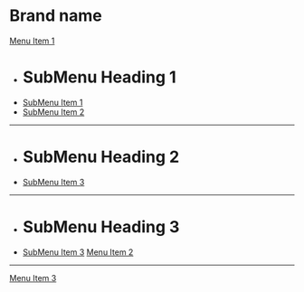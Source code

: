 # Brand name

[Menu Item 1]()

* # SubMenu Heading 1
* [SubMenu Item 1](subitem1.md)
* [SubMenu Item 2](subitem2.md)
- - - -
* # SubMenu Heading 2
* [SubMenu Item 3](subitem3.md)
- - - -
* # SubMenu Heading 3
* [SubMenu Item 3](subitem3.md)
[Menu Item 2](item2.md)
- - - -
[Menu Item 3](item3.md)